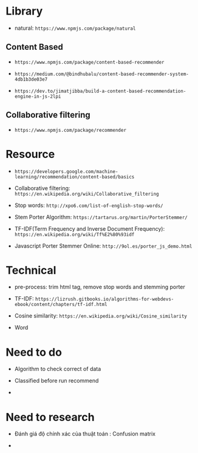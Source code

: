# Library

 - natural: `https://www.npmjs.com/package/natural`

## Content Based

- `https://www.npmjs.com/package/content-based-recommender`

- `https://medium.com/@bindhubalu/content-based-recommender-system-4db1b3de03e7`

- `https://dev.to/jimatjibba/build-a-content-based-recommendation-engine-in-js-2lpi`

## Collaborative filtering

- `https://www.npmjs.com/package/recommender`

# Resource

- `https://developers.google.com/machine-learning/recommendation/content-based/basics`

- Collaborative filtering: `https://en.wikipedia.org/wiki/Collaborative_filtering`

- Stop words: `http://xpo6.com/list-of-english-stop-words/`

- Stem Porter Algorithm: `https://tartarus.org/martin/PorterStemmer/`

- TF-IDF(Term Frequency and Inverse Document Frequency): `https://en.wikipedia.org/wiki/Tf%E2%80%93idf`


- Javascript Porter Stemmer Online: `http://9ol.es/porter_js_demo.html`

# Technical

- pre-process: trim html tag, remove stop words and stemming porter

- TF-IDF: `https://lizrush.gitbooks.io/algorithms-for-webdevs-ebook/content/chapters/tf-idf.html`

- Cosine similarity: `https://en.wikipedia.org/wiki/Cosine_similarity`

- Word

# Need to do

- Algorithm to check correct of data

- Classified before run recommend

-

# Need to research

- Đánh giá độ chính xác của thuật toán : Confusion matrix

-

